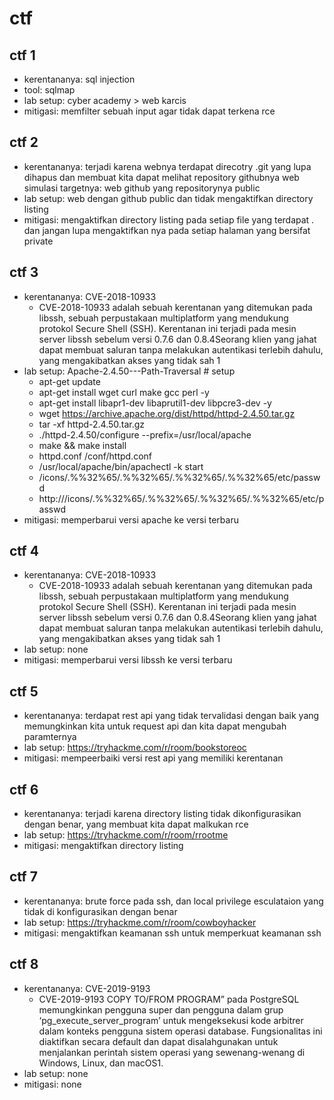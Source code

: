 # ctf

## ctf 1
- kerentananya: sql injection
- tool: sqlmap
- lab setup: cyber academy > web karcis
- mitigasi: memfilter sebuah input agar tidak dapat terkena rce

## ctf 2
- kerentananya: terjadi karena webnya terdapat direcotry .git yang lupa dihapus dan membuat kita dapat melihat repository githubnya
web simulasi targetnya: web github yang repositorynya public
- lab setup: web dengan github public dan tidak mengaktifkan directory listing
- mitigasi: mengaktifkan directory listing pada setiap file yang terdapat . dan jangan lupa mengaktifkan nya pada setiap halaman yang bersifat private

## ctf 3
- kerentananya: CVE-2018-10933
  - CVE-2018-10933 adalah sebuah kerentanan yang ditemukan pada libssh, sebuah perpustakaan multiplatform yang mendukung protokol Secure Shell (SSH). Kerentanan ini terjadi pada mesin server libssh sebelum versi 0.7.6 dan 0.8.4Seorang klien yang jahat dapat membuat saluran tanpa melakukan autentikasi terlebih dahulu, yang mengakibatkan akses yang tidak sah 1
- lab setup: Apache-2.4.50---Path-Traversal # setup
  - apt-get update
  - apt-get install wget curl make gcc perl -y
  - apt-get install libapr1-dev libaprutil1-dev libpcre3-dev -y
  - wget https://archive.apache.org/dist/httpd/httpd-2.4.50.tar.gz
  - tar -xf httpd-2.4.50.tar.gz
  - ./httpd-2.4.50/configure --prefix=/usr/local/apache
  - make && make install
  - httpd.conf /conf/httpd.conf
  - /usr/local/apache/bin/apachectl -k start
  - /icons/.%%32%65/.%%32%65/.%%32%65/.%%32%65/etc/passwd
  - http:///icons/.%%32%65/.%%32%65/.%%32%65/.%%32%65/etc/passwd
- mitigasi: memperbarui versi apache ke versi terbaru

## ctf 4
- kerentananya: CVE-2018-10933
  - CVE-2018-10933 adalah sebuah kerentanan yang ditemukan pada libssh, sebuah perpustakaan multiplatform yang mendukung protokol Secure Shell (SSH). Kerentanan ini terjadi pada mesin server libssh sebelum versi 0.7.6 dan 0.8.4Seorang klien yang jahat dapat membuat saluran tanpa melakukan autentikasi terlebih dahulu, yang mengakibatkan akses yang tidak sah 1
- lab setup: none
- mitigasi: memperbarui versi libssh ke versi terbaru

## ctf 5
- kerentananya: terdapat rest api yang tidak tervalidasi dengan baik yang memungkinkan kita untuk request api dan kita dapat mengubah paramternya
- lab setup: https://tryhackme.com/r/room/bookstoreoc
- mitigasi: mempeerbaiki versi rest api yang memiliki kerentanan

## ctf 6
- kerentananya: terjadi karena directory listing tidak dikonfigurasikan dengan benar, yang membuat kita dapat malkukan rce
- lab setup: https://tryhackme.com/r/room/rrootme
- mitigasi: mengaktifkan directory listing

## ctf 7
- kerentananya: brute force pada ssh, dan local privilege esculataion yang tidak di konfigurasikan dengan benar
- lab setup: https://tryhackme.com/r/room/cowboyhacker
- mitigasi: mengaktifkan keamanan ssh untuk memperkuat keamanan ssh

## ctf 8
- kerentananya: CVE-2019-9193
  - CVE-2019-9193 COPY TO/FROM PROGRAM” pada PostgreSQL memungkinkan pengguna super dan pengguna dalam grup ‘pg_execute_server_program’ untuk mengeksekusi kode arbitrer dalam konteks pengguna sistem operasi database. Fungsionalitas ini diaktifkan secara default dan dapat disalahgunakan untuk menjalankan perintah sistem operasi yang sewenang-wenang di Windows, Linux, dan macOS1.
- lab setup: none
- mitigasi: none